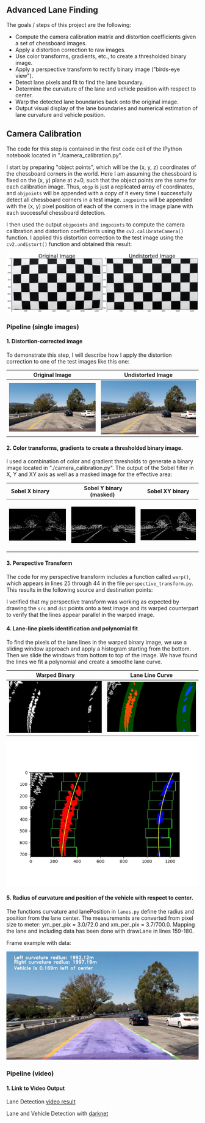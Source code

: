 ## Advanced Lane Finding

The goals / steps of this project are the following:

* Compute the camera calibration matrix and distortion coefficients given a set of chessboard images.
* Apply a distortion correction to raw images.
* Use color transforms, gradients, etc., to create a thresholded binary image.
* Apply a perspective transform to rectify binary image ("birds-eye view").
* Detect lane pixels and fit to find the lane boundary.
* Determine the curvature of the lane and vehicle position with respect to center.
* Warp the detected lane boundaries back onto the original image.
* Output visual display of the lane boundaries and numerical estimation of lane curvature and vehicle position.

[//]: # (Image References)

[image1]: ./test_images/chessboard_calibration.png "Undistorted"
[image2]: ./test_images/test1.jpg "Road Transformed"
[video1]: ./project_video.mp4 "Video"

[rgb]: ./output_images/test1.jpg "Original"
[undist]: ./output_images/undistorted.png "Undistorted"
[sx]: ./output_images/sx.png "Sobelx"
[sy]: ./output_images/sy.png "Sobely"
[sxy]: ./output_images/sxy.png "Sobelxy"
[masked]: ./output_images/masked_binary.png "Masked"
[warped]: ./output_images/warped.png "Warped"
[augmented]: ./output_images/test1_augmented.jpg "Augmented"
[smooth]: ./output_images/smooth_curve.jpg "Smooth"
[testResult]: ./output_images/testResult.jpg "Result"

## Camera Calibration

The code for this step is contained in the first code cell of the IPython notebook located in "./camera_calibration.py". 

I start by preparing "object points", which will be the (x, y, z) coordinates of the chessboard corners in the world. Here I am assuming the chessboard is fixed on the (x, y) plane at z=0, such that the object points are the same for each calibration image.  Thus, `objp` is just a replicated array of coordinates, and `objpoints` will be appended with a copy of it every time I successfully detect all chessboard corners in a test image.  `imgpoints` will be appended with the (x, y) pixel position of each of the corners in the image plane with each successful chessboard detection.  

I then used the output `objpoints` and `imgpoints` to compute the camera calibration and distortion coefficients using the `cv2.calibrateCamera()` function. I applied this distortion correction to the test image using the `cv2.undistort()` function and obtained this result: 

![alt text][image1]

### Pipeline (single images)

#### 1. Distortion-corrected image

To demonstrate this step, I will describe how I apply the distortion correction to one of the test images like this one:

  Original Image           |  Undistorted Image        |
:-------------------------:|:-------------------------:|
  ![rgb][rgb]              |  ![undistorted][undist]   |

#### 2. Color transforms, gradients to create a thresholded binary image.

I used a combination of color and gradient thresholds to generate a binary image located in "./camera_calibration.py".  The output of the Sobel filter in X, Y and XY axis as well as a masked image for the effective area:

  Sobel X binary           |  Sobel Y binary (masked)  |  Sobel XY binary          |
:-------------------------:|:-------------------------:|:-------------------------:|
  ![sx_image][sx]          |  ![sy_image][sy]          |  ![sxy_image][sxy]        |
  

#### 3. Perspective Transform

The code for my perspective transform includes a function called `warp()`, which appears in lines 25 through 44 in the file `perspective_transform.py`. This results in the following source and destination points:

I verified that my perspective transform was working as expected by drawing the `src` and `dst` points onto a test image and its warped counterpart to verify that the lines appear parallel in the warped image.

#### 4. Lane-line pixels identification and polynomial fit

To find the pixels of the lane lines in the warped binary image, we use a sliding window approach and apply a histogram starting from the bottom. Then we slide the windows from bottom to top of the image. We have found the lines we fit a polynomial and create a smoothe lane curve.

  Warped Binary            |  Lane Line Curve          |
:-------------------------:|:-------------------------:|
  ![warped_image][warped]  |  ![smooth_image][smooth]  |

![augmented_image][augmented] 

#### 5. Radius of curvature and position of the vehicle with respect to center.

The functions curvature and lanePosition in `lanes.py` define the radius and position from the lane center. The measurements are converted from pixel size to meter: ym_per_pix = 3.0/72.0 and xm_per_pix = 3.7/700.0. Mapping the lane and including data has been done with drawLane in lines 159-180.

Frame example with data:

![testResult_image][testResult]

### Pipeline (video)

#### 1. Link to Video Output

Lane Detection [video result](./project_video_output.mp4)

Lane and Vehicle Detection with [darknet](./vehicle_detection-20fpr.mp4)
